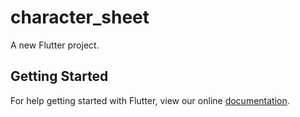 # character_sheet

A new Flutter project.

## Getting Started

For help getting started with Flutter, view our online
[documentation](https://flutter.io/).
